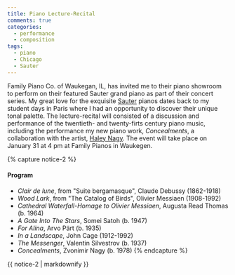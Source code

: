 ```yaml
---
title: Piano Lecture-Recital
comments: true
categories: 
  - performance
  - composition
tags:
  - piano
  - Chicago
  - Sauter
---
```

Family Piano Co. of Waukegan, IL, has invited me to their piano showroom to perform on their featured Sauter grand piano as part of their concert series. My great love for the exquisite [Sauter][sauter] pianos dates back to my student days in Paris where I had an opportunity to discover their unique tonal palette. The lecture-recital will consisted of a discussion and performance of the twentieth- and twenty-firts century piano music, including the performance my new piano work, _Concealments_, a collaboration with the artist, [Haley Nagy][haley_nagy]. The event will take place on January 31 at 4 pm at Family Pianos in Waukegen. 

{% capture notice-2 %}
#### Program

* _Clair de lune_, from "Suite bergamasque", Claude Debussy (1862-1918)
* _Wood Lark_, from "The Catalog of Birds", Olivier Messiaen (1908-1992)
* _Cathedral Waterfall-Homage to Olivier Messiaen_, Augusta Read Thomas (b. 1964)
* _A Gate Into The Stars_, Somei Satoh (b. 1947)
* _For Alina_, Arvo Pärt (b. 1935)
* _In a Landscape_, John Cage (1912-1992)
* _The Messenger_, Valentin Silvestrov (b. 1937)
* _Concealments_, Zvonimir Nagy (b. 1978)
{% endcapture %}

<div class="notice">
  {{ notice-2 | markdownify }}
</div>

[sauter]: http://www.sauter-pianos.de/
[haley_nagy]: http://www.haleynagy.com


